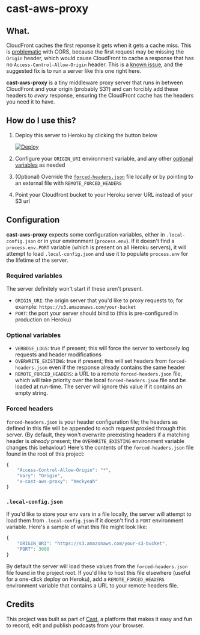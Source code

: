 # cast-aws-proxy

## What.

CloudFront caches the first reponse it gets when it gets a cache miss. This is [problematic](https://forums.aws.amazon.com/thread.jspa?messageID=555417#555417) with CORS, because the first request may be missing the ```Origin``` header, which would cause CloudFront to cache a response that has no ```Access-Control-Allow-Origin``` header. This is a [known issue](http://stackoverflow.com/a/21371500/903936), and the suggested fix is to run a server like this one right here.

**cast-aws-proxy** is a tiny middleware proxy server that runs in between CloudFront and your origin (probably S3?) and can forcibly add these headers to *every* response, ensuring the CloudFront cache has the headers you need it to have.

## How do I use this?

1. Deploy this server to Heroku by clicking the button below
	
	[![Deploy](https://www.herokucdn.com/deploy/button.png)](https://heroku.com/deploy)
2. Configure your ```ORIGIN_URI``` environment variable, and any other [optional variables](#optional-variables) as needed
3. (Optional) Override the [```forced-headers.json```](#forced-headers) file locally or by pointing to an external file with ```REMOTE_FORCED_HEADERS```
4. Point your Cloudfront bucket to your Heroku server URL instead of your S3 url

## Configuration

**cast-aws-proxy** expects some configuration variables, either in ```.local-config.json``` or in your environment (```process.env```). If it doesn't find a ```process.env.PORT``` variable (which is present on all Heroku servers), it will attempt to load ```.local-config.json``` and use it to populate ```process.env``` for the lifetime of the server.

### Required variables

The server definitely won't start if these aren't present.

* ```ORIGIN_URI```: the origin server that you'd like to proxy requests to; for example: ```https://s3.amazonaws.com/your-bucket```
* ```PORT```: the port your server should bind to (this is pre-configured in production on Heroku)

### Optional variables

* ```VERBOSE_LOGS```: true if present; this will force the server to verbosely log requests and header modifications
* ```OVERWRITE_EXISTING```: true if present; this will set headers from ```forced-headers.json``` even if the response already contains the same header
* ```REMOTE_FORCED_HEADERS```: a URL to a remote ```forced-headers.json``` file, which will take priority over the local ```forced-headers.json``` file and be loaded at run-time. The server will ignore this value if it contains an empty string.

### Forced headers

```forced-headers.json``` is your header configuration file; the headers as defined in this file will be appended to each request proxied through this server. (By default, they won't overwrite preexisting headers if a matching header is *already* present; the ```OVERWRITE_EXISTING``` environment variable changes this behaviour) Here's the contents of the ```forced-headers.json``` file found in the root of this project:

```js
{
	"Access-Control-Allow-Origin": "*",
	"Vary": "Origin",
	"x-cast-aws-proxy": "heckyeah"
}
```

### ```.local-config.json```

If you'd like to store your env vars in a file locally, the server will attempt to load them from ```.local-config.json``` if it doesn't find a ```PORT``` environment variable. Here's a sample of what this file might look like:

```js
{
	"ORIGIN_URI": "https://s3.amazonaws.com/your-s3-bucket",
	"PORT": 3000
}
```

By default the server will load these values from the ```forced-headers.json``` file found in the project root. If you'd like to host this file elsewhere (useful for a one-click deploy on Heroku), add a ```REMOTE_FORCED_HEADERS``` environment variable that contains a URL to your remote headers file.

## Credits

This project was built as part of [Cast](https://tryca.st/?ref=castawsproxy), a platform that makes it easy and fun to record, edit and publish podcasts from your browser.